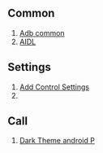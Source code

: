 ## Common
1. [Adb common](https://github.com/phanthang/notes/wiki/Adb-common)
2. [AIDL](https://github.com/phanthang/notes/wiki/AIDL)

## Settings
1. [Add Control Settings](https://github.com/phanthang/notes/wiki/Add-Control-Settings)
2.

## Call
1. [Dark Theme android P](https://github.com/phanthang/notes/wiki/Dark-Theme-android-P)
